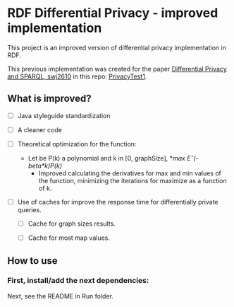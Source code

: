 # RDF Differential Privacy - improved implementation

This project is an improved version of differential privacy implementation in RDF.

This previous implementation was created for the paper [Differential Privacy and SPARQL, swj2610](http://www.semantic-web-journal.net/content/differential-privacy-and-sparql) in this repo: [PrivacyTest1](https://github.com/cbuil/PrivacyTest1).

## What is improved?

- [ ] Java styleguide standardization
- [ ] A cleaner code
- [ ] Theoretical optimization for the function:
  - Let be P(k) a polynomial and k in \[0, graphSize\], **max Eˆ(-beta*k)*P(k)**
    - Improved calculating the derivatives for max and min values of the function, minimizing the iterations for maximize as a function of k.

- [ ] Use of caches for improve the response time for differentially private queries.
  - [ ] Cache for graph sizes results. 
  - [ ] Cache for most map values.


## How to use

### First, install/add the next dependencies:

Next, see the README in Run folder.
